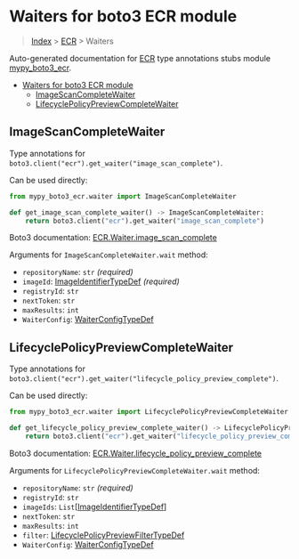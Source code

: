 # Waiters for boto3 ECR module

> [Index](..) > [ECR](.) > Waiters

Auto-generated documentation for
[ECR](https://boto3.amazonaws.com/v1/documentation/api/latest/reference/services/ecr.html#ECR)
type annotations stubs module
[mypy_boto3_ecr](https://pypi.org/project/mypy-boto3-ecr/).

- [Waiters for boto3 ECR module](#waiters-for-boto3-ecr-module)
  - [ImageScanCompleteWaiter](#imagescancompletewaiter)
  - [LifecyclePolicyPreviewCompleteWaiter](#lifecyclepolicypreviewcompletewaiter)

## ImageScanCompleteWaiter

Type annotations for `boto3.client("ecr").get_waiter("image_scan_complete")`.

Can be used directly:

```python
from mypy_boto3_ecr.waiter import ImageScanCompleteWaiter

def get_image_scan_complete_waiter() -> ImageScanCompleteWaiter:
    return boto3.client("ecr").get_waiter("image_scan_complete")
```

Boto3 documentation:
[ECR.Waiter.image_scan_complete](https://boto3.amazonaws.com/v1/documentation/api/latest/reference/services/ecr.html#ECR.Waiter.image_scan_complete)

Arguments for `ImageScanCompleteWaiter.wait` method:

- `repositoryName`: `str` *(required)*
- `imageId`: [ImageIdentifierTypeDef](./type_defs.md#imageidentifiertypedef)
  *(required)*
- `registryId`: `str`
- `nextToken`: `str`
- `maxResults`: `int`
- `WaiterConfig`: [WaiterConfigTypeDef](./type_defs.md#waiterconfigtypedef)

## LifecyclePolicyPreviewCompleteWaiter

Type annotations for
`boto3.client("ecr").get_waiter("lifecycle_policy_preview_complete")`.

Can be used directly:

```python
from mypy_boto3_ecr.waiter import LifecyclePolicyPreviewCompleteWaiter

def get_lifecycle_policy_preview_complete_waiter() -> LifecyclePolicyPreviewCompleteWaiter:
    return boto3.client("ecr").get_waiter("lifecycle_policy_preview_complete")
```

Boto3 documentation:
[ECR.Waiter.lifecycle_policy_preview_complete](https://boto3.amazonaws.com/v1/documentation/api/latest/reference/services/ecr.html#ECR.Waiter.lifecycle_policy_preview_complete)

Arguments for `LifecyclePolicyPreviewCompleteWaiter.wait` method:

- `repositoryName`: `str` *(required)*
- `registryId`: `str`
- `imageIds`:
  `List`\[[ImageIdentifierTypeDef](./type_defs.md#imageidentifiertypedef)\]
- `nextToken`: `str`
- `maxResults`: `int`
- `filter`:
  [LifecyclePolicyPreviewFilterTypeDef](./type_defs.md#lifecyclepolicypreviewfiltertypedef)
- `WaiterConfig`: [WaiterConfigTypeDef](./type_defs.md#waiterconfigtypedef)
